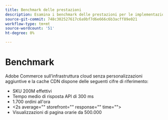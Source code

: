 ```yaml
---
title: Benchmark delle prestazioni
description: Esamina i benchmark delle prestazioni per le implementazioni Adobe Commerce ospitate sull’infrastruttura cloud di Adobe.
source-git-commit: 748c302527617c6a9bf7d6e666c6b3acff89e021
workflow-type: tm+mt
source-wordcount: '51'
ht-degree: 0%

---
```



# Benchmark

Adobe Commerce sull’infrastruttura cloud senza personalizzazioni aggiuntive e la cache CDN dispone delle seguenti cifre di riferimento:

- SKU 200M effettivi
- Tempo medio di risposta API di 300 ms
- 1.700 ordini all&#39;ora
- &lt;2s average=&quot;&quot; storefront=&quot;&quot; response=&quot;&quot; time=&quot;&quot;>
- Visualizzazioni di pagina orarie da 500.000
